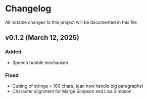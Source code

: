 # Changelog
All notable changes to this project will be documented in this file

## v0.1.2 (March 12, 2025)
### Added
 - Speech bubble mechanism
### Fixed
 - Cutting of strings > 100 chars, (can now handle big paragraphs)
 - Character alignment for Marge Simpson and Lisa Simpson
